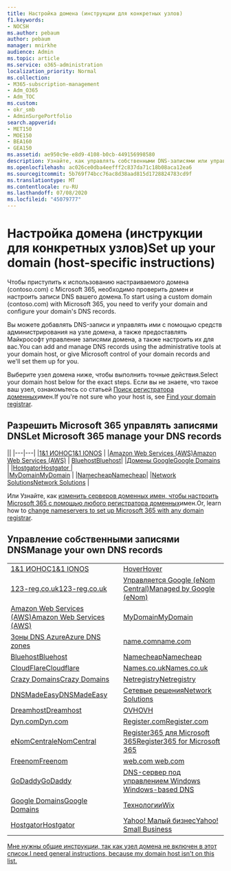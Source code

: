 ```yaml
---
title: Настройка домена (инструкции для конкретных узлов)
f1.keywords:
- NOCSH
ms.author: pebaum
author: pebaum
manager: mnirkhe
audience: Admin
ms.topic: article
ms.service: o365-administration
localization_priority: Normal
ms.collection:
- M365-subscription-management
- Adm_O365
- Adm_TOC
ms.custom:
- okr_smb
- AdminSurgePortfolio
search.appverid:
- MET150
- MOE150
- BEA160
- GEA150
ms.assetid: ae950c9e-e8d9-4108-b0cb-449156998580
description: Узнайте, как управлять собственными DNS-записями или управлять записями DNS в Майкрософт.
ms.openlocfilehash: ac026ce0dba4eefff2c837da71c18b08aca12ea6
ms.sourcegitcommit: 5b769f74bcc76ac8d38aad815d1728824783cd9f
ms.translationtype: MT
ms.contentlocale: ru-RU
ms.lasthandoff: 07/08/2020
ms.locfileid: "45079777"
---
```

# <a name="set-up-your-domain-host-specific-instructions"></a><span data-ttu-id="337ac-103">Настройка домена (инструкции для конкретных узлов)</span><span class="sxs-lookup"><span data-stu-id="337ac-103">Set up your domain (host-specific instructions)</span></span>

<span data-ttu-id="337ac-104">Чтобы приступить к использованию настраиваемого домена (contoso.com) с Microsoft 365, необходимо проверить домен и настроить записи DNS вашего домена.</span><span class="sxs-lookup"><span data-stu-id="337ac-104">To start using a custom domain (contoso.com) with Microsoft 365, you need to verify your domain and configure your domain's DNS records.</span></span> 
  
<span data-ttu-id="337ac-105">Вы можете добавлять DNS-записи и управлять ими с помощью средств администрирования на узле домена, а также предоставлять Майкрософт управление записями домена, а также настроить их для вас.</span><span class="sxs-lookup"><span data-stu-id="337ac-105">You can add and manage DNS records using the administrative tools at your domain host, or give Microsoft control of your domain records and we'll set them up for you.</span></span>
  
<span data-ttu-id="337ac-106">Выберите узел домена ниже, чтобы выполнить точные действия.</span><span class="sxs-lookup"><span data-stu-id="337ac-106">Select your domain host below for the exact steps.</span></span> <span data-ttu-id="337ac-107">Если вы не знаете, что такое ваш узел, ознакомьтесь со статьей [Поиск регистратора доменных](find-your-domain-registrar.md)имен.</span><span class="sxs-lookup"><span data-stu-id="337ac-107">If you're not sure who your host is, see [Find your domain registrar](find-your-domain-registrar.md).</span></span>
  

## <a name="let-microsoft-365-manage-your-dns-records"></a><span data-ttu-id="337ac-108">Разрешить Microsoft 365 управлять записями DNS</span><span class="sxs-lookup"><span data-stu-id="337ac-108">Let Microsoft 365 manage your DNS records</span></span>

||
|---|---|
|[<span data-ttu-id="337ac-109">1&1 ИОНОС</span><span class="sxs-lookup"><span data-stu-id="337ac-109">1&1 IONOS</span></span>](../dns/change-nameservers-at-1-1-internet.md) |
|[<span data-ttu-id="337ac-110">Amazon Web Services (AWS)</span><span class="sxs-lookup"><span data-stu-id="337ac-110">Amazon Web Services (AWS)</span></span>](../dns/change-nameservers-at-aws.md) |
 [<span data-ttu-id="337ac-111">Bluehost</span><span class="sxs-lookup"><span data-stu-id="337ac-111">Bluehost</span></span>](../dns/change-nameservers-at-bluehost.md)|
|[<span data-ttu-id="337ac-112">Домены Google</span><span class="sxs-lookup"><span data-stu-id="337ac-112">Google   Domains</span></span>](../dns/change-nameservers-at-google-domains.md) |
|[<span data-ttu-id="337ac-113">Hostgator</span><span class="sxs-lookup"><span data-stu-id="337ac-113">Hostgator   </span></span>](../dns/change-nameservers-at-hostgator.md)  |  
|[<span data-ttu-id="337ac-114">MyDomain</span><span class="sxs-lookup"><span data-stu-id="337ac-114">MyDomain</span></span>](../dns/change-nameservers-at-mydomain.md) | 
|[<span data-ttu-id="337ac-115">Namecheap</span><span class="sxs-lookup"><span data-stu-id="337ac-115">Namecheap</span></span>](../dns/change-nameservers-at-namecheap.md)|
|[<span data-ttu-id="337ac-116">Network Solutions</span><span class="sxs-lookup"><span data-stu-id="337ac-116">Network Solutions</span></span>](../dns/change-nameservers-at-network-solutions.md) |  

<span data-ttu-id="337ac-117">Или Узнайте, как [изменить серверов доменных имен, чтобы настроить Microsoft 365 с помощью любого регистратора доменных](change-nameservers-at-any-domain-registrar.md)имен.</span><span class="sxs-lookup"><span data-stu-id="337ac-117">Or, learn how to [change nameservers to set up Microsoft 365 with any domain registrar](change-nameservers-at-any-domain-registrar.md).</span></span>

## <a name="manage-your-own-dns-records"></a><span data-ttu-id="337ac-118">Управление собственными записями DNS</span><span class="sxs-lookup"><span data-stu-id="337ac-118">Manage your own DNS records</span></span>

|                           |                          |
|---------------------------|--------------------------|
| [<span data-ttu-id="337ac-119">1&1 ИОНОС</span><span class="sxs-lookup"><span data-stu-id="337ac-119">1&1 IONOS</span></span>](../dns/create-dns-records-at-1-1-internet.md) | [<span data-ttu-id="337ac-120">Hover</span><span class="sxs-lookup"><span data-stu-id="337ac-120">Hover</span></span>](../dns/create-dns-records-at-hover.md) |
| [<span data-ttu-id="337ac-121">123-reg.co.uk</span><span class="sxs-lookup"><span data-stu-id="337ac-121">123-reg.co.uk</span></span>](../dns/create-dns-records-at-123-reg-co-uk.md) | [<span data-ttu-id="337ac-122">Управляется Google (eNom Central)</span><span class="sxs-lookup"><span data-stu-id="337ac-122">Managed   by Google (eNom)</span></span>](../dns/create-dns-records-for-domain-managed-by-google-enom.md)|
| [<span data-ttu-id="337ac-123">Amazon Web Services (AWS)</span><span class="sxs-lookup"><span data-stu-id="337ac-123">Amazon Web Services (AWS)</span></span>](../dns/create-dns-records-at-aws.md) | [<span data-ttu-id="337ac-124">MyDomain</span><span class="sxs-lookup"><span data-stu-id="337ac-124">MyDomain</span></span>](../dns/create-dns-records-at-mydomain.md) |
| [<span data-ttu-id="337ac-125">Зоны DNS Azure</span><span class="sxs-lookup"><span data-stu-id="337ac-125">Azure DNS zones</span></span>](../dns/create-dns-records-for-azure-dns-zones.md) | [<span data-ttu-id="337ac-126">name.com</span><span class="sxs-lookup"><span data-stu-id="337ac-126">name.com</span></span>](../dns/create-dns-records-at-name-com.md) |
| [<span data-ttu-id="337ac-127">Bluehost</span><span class="sxs-lookup"><span data-stu-id="337ac-127">Bluehost</span></span>](../dns/create-dns-records-at-bluehost.md) | [<span data-ttu-id="337ac-128">Namecheap</span><span class="sxs-lookup"><span data-stu-id="337ac-128">Namecheap</span></span>](../dns/create-dns-records-at-namecheap.md)|
| [<span data-ttu-id="337ac-129">CloudFlare</span><span class="sxs-lookup"><span data-stu-id="337ac-129">Cloudflare</span></span>](../dns/create-dns-records-at-cloudflare.md)| [<span data-ttu-id="337ac-130">Names.co.uk</span><span class="sxs-lookup"><span data-stu-id="337ac-130">Names.co.uk</span></span>](../dns/create-dns-records-at-names-co-uk.md) |
|  [<span data-ttu-id="337ac-131">Crazy Domains</span><span class="sxs-lookup"><span data-stu-id="337ac-131">Crazy Domains</span></span>](../dns/create-dns-records-at-crazy-domains.md)| [<span data-ttu-id="337ac-132">Netregistry</span><span class="sxs-lookup"><span data-stu-id="337ac-132">Netregistry</span></span>](../dns/create-dns-records-at-netregistry.md) |
|[<span data-ttu-id="337ac-133">DNSMadeEasy</span><span class="sxs-lookup"><span data-stu-id="337ac-133">DNSMadeEasy</span></span>](../dns/create-dns-records-at-dnsmadeeasy.md) | [<span data-ttu-id="337ac-134">Сетевые решения</span><span class="sxs-lookup"><span data-stu-id="337ac-134">Network   Solutions</span></span>](../dns/create-dns-records-at-network-solutions.md) |
|[<span data-ttu-id="337ac-135">Dreamhost</span><span class="sxs-lookup"><span data-stu-id="337ac-135">Dreamhost</span></span>](../dns/create-dns-records-at-dreamhost.md)  | [<span data-ttu-id="337ac-136">OVH</span><span class="sxs-lookup"><span data-stu-id="337ac-136">OVH</span></span>](../dns/create-dns-records-at-ovh.md) |
|  [<span data-ttu-id="337ac-137">Dyn.com</span><span class="sxs-lookup"><span data-stu-id="337ac-137">Dyn.com</span></span>](../dns/create-dns-records-at-dyn-com.md) | [<span data-ttu-id="337ac-138">Register.com</span><span class="sxs-lookup"><span data-stu-id="337ac-138">Register.com</span></span>](../dns/create-dns-records-at-register-com.md) |
| [<span data-ttu-id="337ac-139">eNomCentral</span><span class="sxs-lookup"><span data-stu-id="337ac-139">eNomCentral</span></span>](../dns/create-dns-records-at-enomcentral.md)| [<span data-ttu-id="337ac-140">Register365 для Microsoft 365</span><span class="sxs-lookup"><span data-stu-id="337ac-140">Register365 for Microsoft 365</span></span>](../dns/create-dns-records-at-register365.md)  |
| [<span data-ttu-id="337ac-141">Freenom</span><span class="sxs-lookup"><span data-stu-id="337ac-141">Freenom</span></span>](../dns/create-dns-records-at-freenom.md) | [<span data-ttu-id="337ac-142">web.com</span><span class="sxs-lookup"><span data-stu-id="337ac-142"> web.com </span></span>](../dns/create-dns-records-at-web-com.md)|
|[<span data-ttu-id="337ac-143">GoDaddy</span><span class="sxs-lookup"><span data-stu-id="337ac-143">GoDaddy</span></span>](../dns/create-dns-records-at-godaddy.md)|[<span data-ttu-id="337ac-144">DNS-сервер под управлением Windows</span><span class="sxs-lookup"><span data-stu-id="337ac-144"> Windows-based DNS</span></span>](../dns/create-dns-records-using-windows-based-dns.md)   |
| [<span data-ttu-id="337ac-145">Google Domains</span><span class="sxs-lookup"><span data-stu-id="337ac-145">Google Domains</span></span>](../dns/create-dns-records-at-google-domains.md) |[<span data-ttu-id="337ac-146">Технологии</span><span class="sxs-lookup"><span data-stu-id="337ac-146">Wix</span></span>](../dns/create-dns-records-at-wix.md) |
|[<span data-ttu-id="337ac-147">Hostgator</span><span class="sxs-lookup"><span data-stu-id="337ac-147">Hostgator</span></span>](../dns/create-dns-records-at-hostgator.md)  | [<span data-ttu-id="337ac-148">Yahoo!   Малый бизнес</span><span class="sxs-lookup"><span data-stu-id="337ac-148">Yahoo!   Small Business</span></span>](../dns/create-dns-records-at-yahoo-small-business.md)  |

[<span data-ttu-id="337ac-149">Мне нужны общие инструкции, так как узел домена не включен в этот список.</span><span class="sxs-lookup"><span data-stu-id="337ac-149">I need general instructions, because my domain host isn't on this list. </span></span>](create-dns-records-at-any-dns-hosting-provider.md)
   
